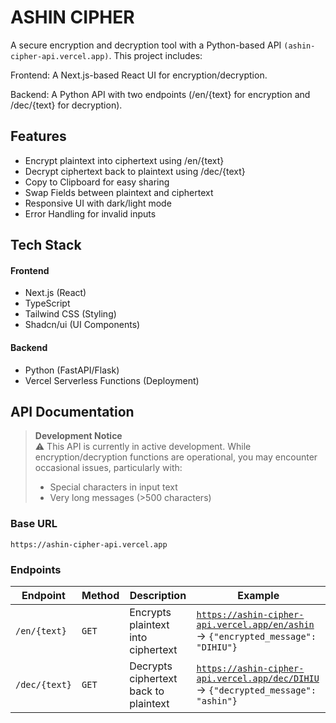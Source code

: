 # ASHIN CIPHER
A secure encryption and decryption tool with a Python-based API `(ashin-cipher-api.vercel.app)`. This project includes:

Frontend: A Next.js-based React UI for encryption/decryption.

Backend: A Python API with two endpoints (/en/{text} for encryption and /dec/{text} for decryption).

## Features
- Encrypt plaintext into ciphertext using /en/{text}
- Decrypt ciphertext back to plaintext using /dec/{text}
- Copy to Clipboard for easy sharing
- Swap Fields between plaintext and ciphertext
- Responsive UI with dark/light mode
- Error Handling for invalid inputs

## Tech Stack
#### Frontend
- Next.js (React)
- TypeScript
- Tailwind CSS (Styling)
- Shadcn/ui (UI Components)


#### Backend
- Python (FastAPI/Flask)
- Vercel Serverless Functions (Deployment)

## API Documentation

> **Development Notice**  
> ⚠️ This API is currently in active development. While encryption/decryption functions are operational, you may encounter occasional issues, particularly with:
> - Special characters in input text
> - Very long messages (>500 characters)


### Base URL
`https://ashin-cipher-api.vercel.app`

### Endpoints

| Endpoint       | Method | Description                              | Example |
|----------------|--------|------------------------------------------|---------|
| `/en/{text}`   | `GET`  | Encrypts plaintext into ciphertext       | [`https://ashin-cipher-api.vercel.app/en/ashin`](https://ashin-cipher-api.vercel.app/en/ashin) → `{"encrypted_message": "DIHIU"}` |
| `/dec/{text}`  | `GET`  | Decrypts ciphertext back to plaintext    | [`https://ashin-cipher-api.vercel.app/dec/DIHIU`](https://ashin-cipher-api.vercel.app/dec/DIHIU) → `{"decrypted_message": "ashin"}` |